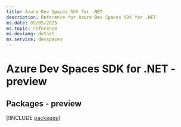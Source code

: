 ```yaml
---
title: Azure Dev Spaces SDK for .NET
description: Reference for Azure Dev Spaces SDK for .NET
ms.date: 09/05/2025
ms.topic: reference
ms.devlang: dotnet
ms.service: devspaces
---
```

# Azure Dev Spaces SDK for .NET - preview
## Packages - preview
[!INCLUDE [packages](dev-spaces-index.md)]